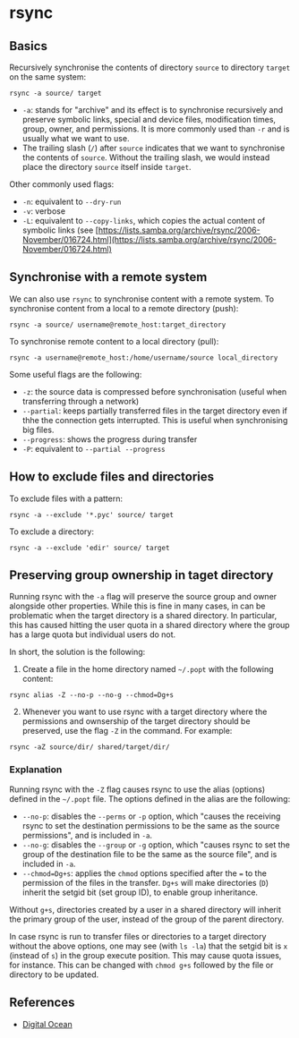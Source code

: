 # rsync

## Basics 

Recursively synchronise the contents of directory `source` to directory `target` on the same system:

```
rsync -a source/ target
```

- `-a`: stands for "archive" and its effect is to synchronise recursively and preserve symbolic links, special and device files, modification times, group, owner, and permissions. It is more commonly used than `-r` and is usually what we want to use.
- The trailing slash (`/`) after `source` indicates that we want to synchronise the contents of `source`. Without the trailing slash, we would instead place the directory `source` itself inside `target`.

Other commonly used flags:

- `-n`: equivalent to `--dry-run`
- `-v`: verbose
- `-L`: equivalent to `--copy-links`, which copies the actual content of symbolic links (see [https://lists.samba.org/archive/rsync/2006-November/016724.html](https://lists.samba.org/archive/rsync/2006-November/016724.html)

## Synchronise with a remote system

We can also use `rsync` to synchronise content with a remote system. To synchronise content from a local to a remote directory (push):

```
rsync -a source/ username@remote_host:target_directory
```

To synchronise remote content to a local directory (pull):

```
rsync -a username@remote_host:/home/username/source local_directory
```

Some useful flags are the following:

- `-z`: the source data is compressed before synchronisation (useful when transferring through a network)
- `--partial`: keeps partially transferred files in the target directory even if thhe the connection gets interrupted. This is useful when synchronising big files.
- `--progress`: shows the progress during transfer
- `-P`: equivalent to `--partial --progress`

## How to exclude files and directories

To exclude files with a pattern:

```
rsync -a --exclude '*.pyc' source/ target
```

To exclude a directory:

```
rsync -a --exclude 'edir' source/ target
```

## Preserving group ownership in taget directory

Running rsync with the `-a` flag will preserve the source group and owner alongside other properties. While this is fine in many cases, in can be problematic when the target directory is a shared directory. In particular, this has caused hitting the user quota in a shared directory where the group has a large quota but individual users do not.

In short, the solution is the following:

1. Create a file in the home directory named `~/.popt` with the following content: 

```
rsync alias -Z --no-p --no-g --chmod=Dg+s
```

2. Whenever you want to use rsync with a target directory where the permissions and ownsership of the target directory should be preserved, use the flag `-Z` in the command. For example:

```
rsync -aZ source/dir/ shared/target/dir/
```

### Explanation

Running rsync with the `-Z` flag causes rsync to use the alias (options) defined in the `~/.popt` file. The options defined in the alias are the following:

- `--no-p`: disables the `--perms` or `-p` option, which "causes the receiving rsync to set the destination permissions to be the same as the source permissions", and is included in `-a`.
- `--no-g`: disables the `--group` or `-g` option, which "causes rsync to set the group of the destination file to be the same as the source file", and is included in `-a`.
- `--chmod=Dg+s`: applies the `chmod` options specified after the `=` to the permission of the files in the transfer. `Dg+s` will make directories (`D`) inherit the setgid bit (set group ID), to enable group inheritance.

Without `g+s`, directories created by a user in a shared directory will inherit the primary group of the user, instead of the group of the parent directory.

In case rsync is run to transfer files or directories to a target directory without the above options, one may see (with `ls -la`) that the setgid bit is `x` (instead of `s`) in the group execute position. This may cause quota issues, for instance. This can be changed with `chmod g+s` followed by the file or directory to be updated.

## References

- [Digital Ocean](https://www.digitalocean.com/community/tutorials/how-to-use-rsync-to-sync-local-and-remote-directories-on-a-vps)

